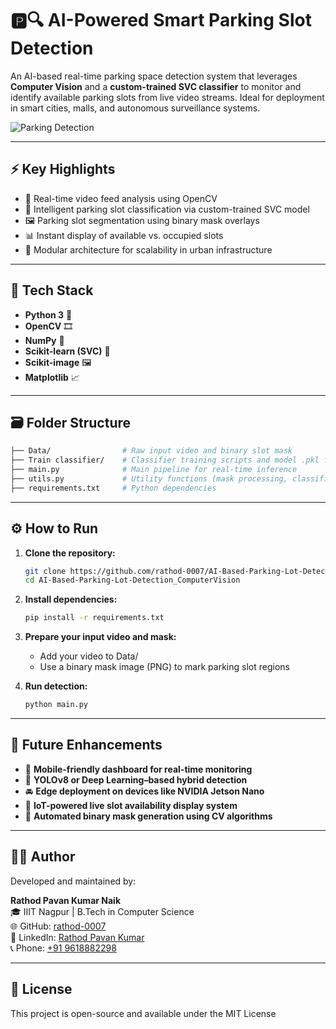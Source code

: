 # 🅿️🔍 AI-Powered Smart Parking Slot Detection

An AI-based real-time parking space detection system that leverages **Computer Vision** and a **custom-trained SVC classifier** to monitor and identify available parking slots from live video streams. Ideal for deployment in smart cities, malls, and autonomous surveillance systems.

![Parking Detection](https://github.com/user-attachments/assets/a76854b9-c656-483f-90a3-cb9fd5233d31)

---

## ⚡ Key Highlights

- 🎥 Real-time video feed analysis using OpenCV  
- 🧠 Intelligent parking slot classification via custom-trained SVC model  
- 🖼️ Parking slot segmentation using binary mask overlays  
- 📊 Instant display of available vs. occupied slots  
- 🔧 Modular architecture for scalability in urban infrastructure

---

## 🧰 Tech Stack

- **Python 3** 🐍  
- **OpenCV** 🎞️  
- **NumPy** 🔢  
- **Scikit-learn (SVC)** 🤖  
- **Scikit-image** 🖼️  
- **Matplotlib** 📈  

---

## 🗃️ Folder Structure

```bash
├── Data/                # Raw input video and binary slot mask
├── Train classifier/    # Classifier training scripts and model .pkl file
├── main.py              # Main pipeline for real-time inference
├── utils.py             # Utility functions (mask processing, classification, etc.)
├── requirements.txt     # Python dependencies

```

---
## ⚙️ How to Run

1. **Clone the repository:**
   ```bash
   git clone https://github.com/rathod-0007/AI-Based-Parking-Lot-Detection_ComputerVision.git
   cd AI-Based-Parking-Lot-Detection_ComputerVision
   ```

2. **Install dependencies:**
   ```bash
   pip install -r requirements.txt
   ```

3. **Prepare your input video and mask:**
   - Add your video to Data/
   - Use a binary mask image (PNG) to mark parking slot regions

   
2. **Run detection:**
   ```bash
   python main.py
   ```
---

## 🚀 Future Enhancements

- 📱 **Mobile-friendly dashboard for real-time monitoring**  
- 🧩 **YOLOv8 or Deep Learning–based hybrid detection**  
- 🚘 **Edge deployment on devices like NVIDIA Jetson Nano**  
- 📡 **IoT-powered live slot availability display system**  
- 🔄 **Automated binary mask generation using CV algorithms**  

---

## 👨‍💻 Author

Developed and maintained by:

**Rathod Pavan Kumar Naik**  
🎓 IIIT Nagpur | B.Tech in Computer Science  
🌐 GitHub: [rathod-0007](https://github.com/rathod-0007)  
🔗 LinkedIn: [Rathod Pavan Kumar](https://www.linkedin.com/in/rathod-pavan-kumar/)  
📞 Phone: [+91 9618882298](tel:+919618882298)

---

## 📄 License
This project is open-source and available under the MIT License
